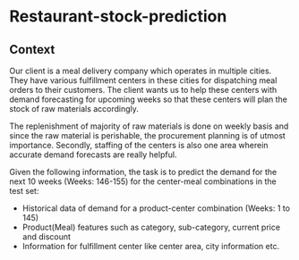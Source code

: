 # Restaurant-stock-prediction

## Context

Our client is a meal delivery company which operates in multiple cities. They have various fulfillment centers in these cities for dispatching meal orders to their customers. The client wants us to help these centers with demand forecasting for upcoming weeks so that these centers will plan the stock of raw materials accordingly.

The replenishment of majority of raw materials is done on weekly basis and since the raw material is perishable, the procurement planning is of utmost importance. Secondly, staffing of the centers is also one area wherein accurate demand forecasts are really helpful. 

Given the following information, the task is to predict the demand for the next 10 weeks (Weeks: 146-155) for the center-meal combinations in the test set:

- Historical data of demand for a product-center combination (Weeks: 1 to 145)
- Product(Meal) features such as category, sub-category, current price and discount
- Information for fulfillment center like center area, city information etc.
